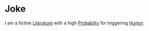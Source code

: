 # Joke

I am a fictive [Literature](720000.md) with a high [Probablity](600031.md) for triggering [Humor](40201004.md).